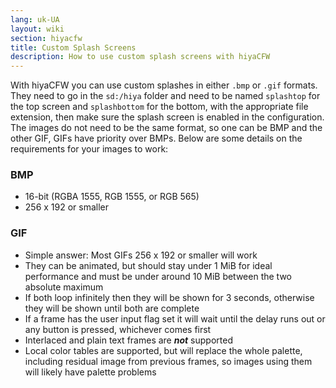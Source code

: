 ```yaml
---
lang: uk-UA
layout: wiki
section: hiyacfw
title: Custom Splash Screens
description: How to use custom splash screens with hiyaCFW
---
```


With hiyaCFW you can use custom splashes in either `.bmp` or `.gif` formats. They need to go in the `sd:/hiya` folder and need to be named `splashtop` for the top screen and `splashbottom` for the bottom, with the appropriate file extension, then make sure the splash screen is enabled in the configuration. The images do not need to be the same format, so one can be BMP and the other GIF, GIFs have priority over BMPs. Below are some details on the requirements for your images to work:

### BMP
- 16-bit (RGBA 1555, RGB 1555, or RGB 565)
- 256 x 192 or smaller

### GIF
- Simple answer: Most GIFs 256 x 192 or smaller will work
- They can be animated, but should stay under 1 MiB for ideal performance and must be under around 10 MiB between the two absolute maximum
- If both loop infinitely then they will be shown for 3 seconds, otherwise they will be shown until both are complete
- If a frame has the user input flag set it will wait until the delay runs out or any button is pressed, whichever comes first
- Interlaced and plain text frames are ***not*** supported
- Local color tables are supported, but will replace the whole palette, including residual image from previous frames, so images using them will likely have palette problems
